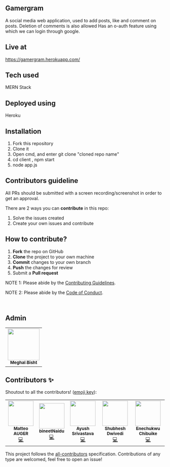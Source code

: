 ## Gamergram

A social media web application, used to add posts, like and comment on posts.
Deletion of comments is also allowed
Has an o-auth feature using which we can login through google.

## Live at 

https://gamergram.herokuapp.com/

## Tech used

MERN Stack

## Deployed using

Heroku

## Installation

1. Fork this repository
2. Clone it
3. Open cmd, and enter git clone "cloned repo name"
4. cd client , npm start
5. node app.js


## Contributors guideline

All PRs should be submitted with a screen recording/screenshot in order to get an approval.


There are 2 ways you can **contribute** in this repo:
1. Solve the issues created 
2. Create your own issues and contribute


 ## How to contribute?

 1. **Fork** the repo on GitHub
 2. **Clone** the project to your own machine
 3. **Commit** changes to your own branch
 4. **Push** the changes for review
 5. Submit a **Pull request** 

NOTE 1: Please abide by the [Contributing Guidelines](https://github.com/Webwiznitr/MilkERP/blob/master/CONTRIBUTING.md).

NOTE 2: Please abide by the [Code of Conduct](https://github.com/Webwiznitr/MilkERP/blob/master/CODE_OF_CONDUCT.md).

<br>

## Admin
<table>
  <tr>
    <td align="center"><a href="https://github.com/MeghalBisht"><img src="https://avatars1.githubusercontent.com/u/61330148?s=460&u=bb53887abb5d5bbc1040f2b29c53a89a86770391&v=4" width="100px;" alt=""/><br /><sub><b>Meghal Bisht</b></sub></a><br /></td>
  </tr>
</table>

## Contributors ✨

Shoutout to all the contributors! ([emoji key](https://allcontributors.org/docs/en/emoji-key)):

<!-- ALL-CONTRIBUTORS-LIST:START - Do not remove or modify this section -->

<table>
  <tr>
    <td align="center"><a href="https://github.com/matteoauger"><img src="https://avatars1.githubusercontent.com/u/33668505?s=460&u=852e165987d5bdb87dde18e93c4b3b1e42a9cb3f&v=4" width="80px;" alt=""/><br /><sub><b>Matteo AUGER</b></sub></a><br /><a href="https://github.com/MeghalBisht/Gamergram/pull/5" title="Code">💻</a></td>
    <td align="center"><a href="https://github.com/bineetNaidu"><img src="https://avatars2.githubusercontent.com/u/66471461?s=460&u=6f64e73da3c61019dd5f3d60b3d13a8591568b6e&v=4" width="80px;" alt=""/><br /><sub><b>bineetNaidu</b></sub></a><br /><a href="https://github.com/MeghalBisht/Gamergram/pull/6" title="Code">💻</a></td>
   <td align="center"><a href="https://github.com/ayush015"><img src="https://avatars0.githubusercontent.com/u/36740639?s=460&u=f9189b60d5a8aa2c21e30771ee934be230b2e2a9&v=4" width="80px;" alt=""/><br /><sub><b>Ayush Srivastava</b></sub></a><br /><a href="https://github.com/MeghalBisht/Gamergram/issues/10" title="Code">💻</a></td>
   <td align="center"><a href="https://github.com/shubheshdwivedi"><img src="https://avatars1.githubusercontent.com/u/20144724?s=460&u=8f55eb3fc44541f7c6dce0928aa320140d5e9b77&v=4" width="80px;" alt=""/><br /><sub><b>Shubhesh Dwivedi
</b></sub></a><br /><a href="https://github.com/MeghalBisht/Gamergram/pull/12" title="Code">💻</a></td>
   <td align="center"><a href="https://github.com/EnechukwuChibuike"><img src="https://avatars3.githubusercontent.com/u/60268843?s=460&u=497f7fcb5e3b4f4f9e36c83cda6e81e8500d114a&v=4" width="80px;" alt=""/><br /><sub><b>Enechukwu Chibuike
</b></sub></a><br /><a href="https://github.com/MeghalBisht/Gamergram/pull/16" title="Code">💻</a></td>
  </tr>
</table>

<!-- markdownlint-enable -->
<!-- prettier-ignore-end -->
<!-- ALL-CONTRIBUTORS-LIST:END -->

This project follows the [all-contributors](https://github.com/all-contributors/all-contributors) specification. Contributions of any type are welcomed, feel free to open an issue! 
